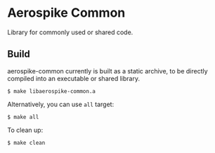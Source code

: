 # Aerospike Common

Library for commonly used or shared code.

## Build

aerospike-common currently is built as a static archive, to be directly compiled into an executable or shared library.

	$ make libaerospike-common.a

Alternatively, you can use `all` target:

	$ make all

To clean up:

	$ make clean
